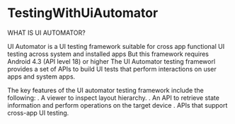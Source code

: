 # TestingWithUiAutomator

WHAT IS UI AUTOMATOR?

UI Automator is a UI testing framework suitable for cross app functional UI testing across system and installed apps
But this framework requires Android 4.3 (API level 18) or higher
The UI Automator testing frameworl provides a set of APIs to build UI tests that perform interactions on user apps and system apps.

The key features of the UI automator testing framework include the following:
. A viewer to inspect layout hierarchy. 
. An API to retrieve state information and perform operations on the target device 
. APIs that support cross-app UI testing.



